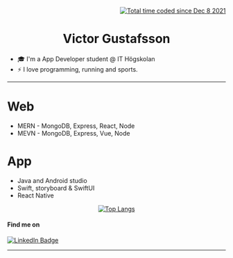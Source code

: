 <p align="right">
<a href="https://wakatime.com/@00c0bb98-4954-473a-bcb6-f3938e58972e"><img src="https://wakatime.com/badge/user/00c0bb98-4954-473a-bcb6-f3938e58972e.svg" alt="Total time coded since Dec 8 2021" /></a>
 </p>
 <h1 align='center'>Victor Gustafsson</h1>
 
####

- 🎓 I'm a App Developer student @ IT Högskolan
- ⚡ I love programming, running and sports.
 
----

 # Web 
- MERN - MongoDB, Express, React, Node
- MEVN - MongoDB, Express, Vue, Node

# App 
- Java and Android studio
- Swift, storyboard & SwiftUI
- React Native 

 <div align="center">
 
 [![Top Langs](https://github-readme-stats.vercel.app/api/top-langs/?username=victorgson&layout=compact)](https://github.com/anuraghazra/github-readme-stats)
 </div>

####
 

#### Find me on  
[![LinkedIn Badge](https://img.shields.io/badge/LinkedIn-Profile-informational?style=flat&logo=linkedin&logoColor=white&color=0D76A8)](https://www.linkedin.com/in/victorgustafsson/)
 
-----
